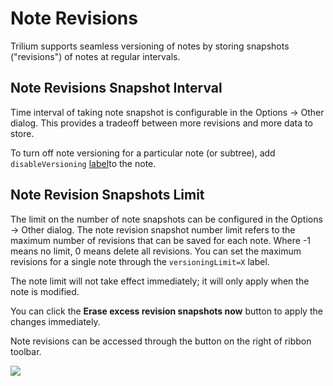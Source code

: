 # Note Revisions
Trilium supports seamless versioning of notes by storing snapshots ("revisions") of notes at regular intervals.

## Note Revisions Snapshot Interval

Time interval of taking note snapshot is configurable in the Options -> Other dialog. This provides a tradeoff between more revisions and more data to store.

To turn off note versioning for a particular note (or subtree), add `disableVersioning` [label](../../Advanced%20Usage/Attributes.md)to the note.

## Note Revision Snapshots Limit

The limit on the number of note snapshots can be configured in the Options -> Other dialog. The note revision snapshot number limit refers to the maximum number of revisions that can be saved for each note. Where -1 means no limit, 0 means delete all revisions. You can set the maximum revisions for a single note through the `versioningLimit=X` label.

The note limit will not take effect immediately; it will only apply when the note is modified.

You can click the **Erase excess revision snapshots now** button to apply the changes immediately.

Note revisions can be accessed through the button on the right of ribbon toolbar.

![](Note%20Revisions_note-revisi.png)